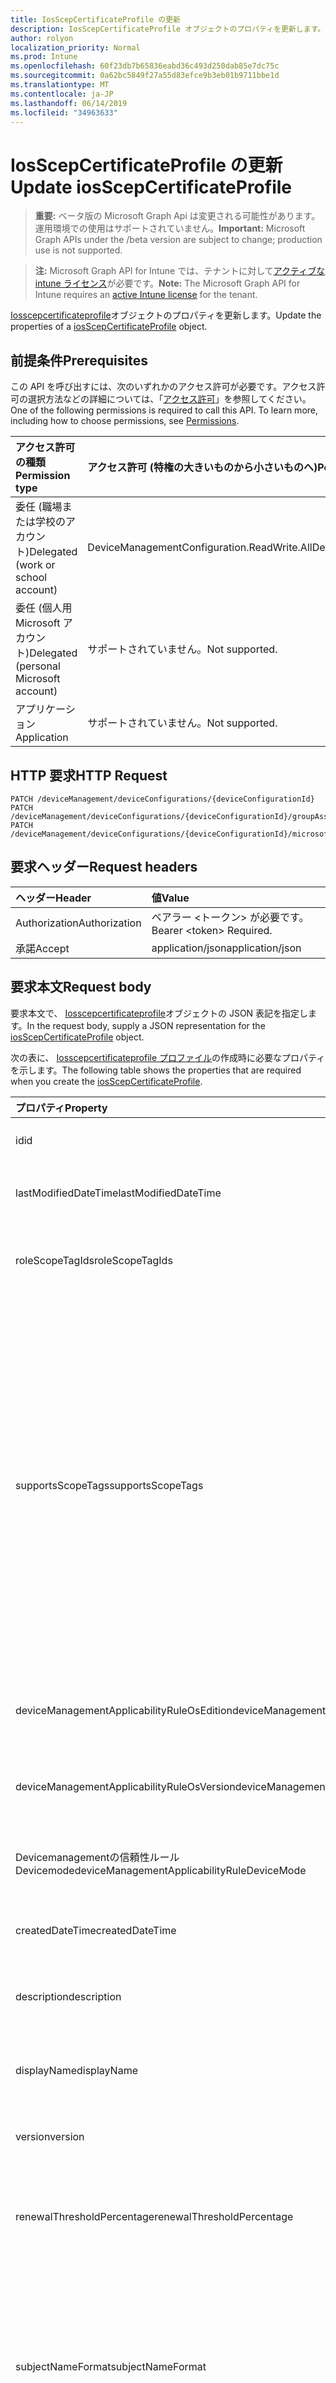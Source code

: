 ```yaml
---
title: IosScepCertificateProfile の更新
description: IosScepCertificateProfile オブジェクトのプロパティを更新します。
author: rolyon
localization_priority: Normal
ms.prod: Intune
ms.openlocfilehash: 60f23db7b65836eabd36c493d250dab85e7dc75c
ms.sourcegitcommit: 0a62bc5849f27a55d83efce9b3eb01b9711bbe1d
ms.translationtype: MT
ms.contentlocale: ja-JP
ms.lasthandoff: 06/14/2019
ms.locfileid: "34963633"
---
```

# <a name="update-iosscepcertificateprofile"></a><span data-ttu-id="38e7a-103">IosScepCertificateProfile の更新</span><span class="sxs-lookup"><span data-stu-id="38e7a-103">Update iosScepCertificateProfile</span></span>

> <span data-ttu-id="38e7a-104">**重要:** ベータ版の Microsoft Graph Api は変更される可能性があります。運用環境での使用はサポートされていません。</span><span class="sxs-lookup"><span data-stu-id="38e7a-104">**Important:** Microsoft Graph APIs under the /beta version are subject to change; production use is not supported.</span></span>

> <span data-ttu-id="38e7a-105">**注:** Microsoft Graph API for Intune では、テナントに対して[アクティブな intune ライセンス](https://go.microsoft.com/fwlink/?linkid=839381)が必要です。</span><span class="sxs-lookup"><span data-stu-id="38e7a-105">**Note:** The Microsoft Graph API for Intune requires an [active Intune license](https://go.microsoft.com/fwlink/?linkid=839381) for the tenant.</span></span>

<span data-ttu-id="38e7a-106">[Iosscepcertificateprofile](../resources/intune-deviceconfig-iosscepcertificateprofile.md)オブジェクトのプロパティを更新します。</span><span class="sxs-lookup"><span data-stu-id="38e7a-106">Update the properties of a [iosScepCertificateProfile](../resources/intune-deviceconfig-iosscepcertificateprofile.md) object.</span></span>

## <a name="prerequisites"></a><span data-ttu-id="38e7a-107">前提条件</span><span class="sxs-lookup"><span data-stu-id="38e7a-107">Prerequisites</span></span>
<span data-ttu-id="38e7a-p101">この API を呼び出すには、次のいずれかのアクセス許可が必要です。アクセス許可の選択方法などの詳細については、「[アクセス許可](/graph/permissions-reference)」を参照してください。</span><span class="sxs-lookup"><span data-stu-id="38e7a-p101">One of the following permissions is required to call this API. To learn more, including how to choose permissions, see [Permissions](/graph/permissions-reference).</span></span>

|<span data-ttu-id="38e7a-110">アクセス許可の種類</span><span class="sxs-lookup"><span data-stu-id="38e7a-110">Permission type</span></span>|<span data-ttu-id="38e7a-111">アクセス許可 (特権の大きいものから小さいものへ)</span><span class="sxs-lookup"><span data-stu-id="38e7a-111">Permissions (from most to least privileged)</span></span>|
|:---|:---|
|<span data-ttu-id="38e7a-112">委任 (職場または学校のアカウント)</span><span class="sxs-lookup"><span data-stu-id="38e7a-112">Delegated (work or school account)</span></span>|<span data-ttu-id="38e7a-113">DeviceManagementConfiguration.ReadWrite.All</span><span class="sxs-lookup"><span data-stu-id="38e7a-113">DeviceManagementConfiguration.ReadWrite.All</span></span>|
|<span data-ttu-id="38e7a-114">委任 (個人用 Microsoft アカウント)</span><span class="sxs-lookup"><span data-stu-id="38e7a-114">Delegated (personal Microsoft account)</span></span>|<span data-ttu-id="38e7a-115">サポートされていません。</span><span class="sxs-lookup"><span data-stu-id="38e7a-115">Not supported.</span></span>|
|<span data-ttu-id="38e7a-116">アプリケーション</span><span class="sxs-lookup"><span data-stu-id="38e7a-116">Application</span></span>|<span data-ttu-id="38e7a-117">サポートされていません。</span><span class="sxs-lookup"><span data-stu-id="38e7a-117">Not supported.</span></span>|

## <a name="http-request"></a><span data-ttu-id="38e7a-118">HTTP 要求</span><span class="sxs-lookup"><span data-stu-id="38e7a-118">HTTP Request</span></span>
<!-- {
  "blockType": "ignored"
}
-->
``` http
PATCH /deviceManagement/deviceConfigurations/{deviceConfigurationId}
PATCH /deviceManagement/deviceConfigurations/{deviceConfigurationId}/groupAssignments/{deviceConfigurationGroupAssignmentId}/deviceConfiguration
PATCH /deviceManagement/deviceConfigurations/{deviceConfigurationId}/microsoft.graph.windowsDomainJoinConfiguration/networkAccessConfigurations/{deviceConfigurationId}
```

## <a name="request-headers"></a><span data-ttu-id="38e7a-119">要求ヘッダー</span><span class="sxs-lookup"><span data-stu-id="38e7a-119">Request headers</span></span>
|<span data-ttu-id="38e7a-120">ヘッダー</span><span class="sxs-lookup"><span data-stu-id="38e7a-120">Header</span></span>|<span data-ttu-id="38e7a-121">値</span><span class="sxs-lookup"><span data-stu-id="38e7a-121">Value</span></span>|
|:---|:---|
|<span data-ttu-id="38e7a-122">Authorization</span><span class="sxs-lookup"><span data-stu-id="38e7a-122">Authorization</span></span>|<span data-ttu-id="38e7a-123">ベアラー &lt;トークン&gt; が必要です。</span><span class="sxs-lookup"><span data-stu-id="38e7a-123">Bearer &lt;token&gt; Required.</span></span>|
|<span data-ttu-id="38e7a-124">承諾</span><span class="sxs-lookup"><span data-stu-id="38e7a-124">Accept</span></span>|<span data-ttu-id="38e7a-125">application/json</span><span class="sxs-lookup"><span data-stu-id="38e7a-125">application/json</span></span>|

## <a name="request-body"></a><span data-ttu-id="38e7a-126">要求本文</span><span class="sxs-lookup"><span data-stu-id="38e7a-126">Request body</span></span>
<span data-ttu-id="38e7a-127">要求本文で、 [Iosscepcertificateprofile](../resources/intune-deviceconfig-iosscepcertificateprofile.md)オブジェクトの JSON 表記を指定します。</span><span class="sxs-lookup"><span data-stu-id="38e7a-127">In the request body, supply a JSON representation for the [iosScepCertificateProfile](../resources/intune-deviceconfig-iosscepcertificateprofile.md) object.</span></span>

<span data-ttu-id="38e7a-128">次の表に、 [Iosscepcertificateprofile プロファイル](../resources/intune-deviceconfig-iosscepcertificateprofile.md)の作成時に必要なプロパティを示します。</span><span class="sxs-lookup"><span data-stu-id="38e7a-128">The following table shows the properties that are required when you create the [iosScepCertificateProfile](../resources/intune-deviceconfig-iosscepcertificateprofile.md).</span></span>

|<span data-ttu-id="38e7a-129">プロパティ</span><span class="sxs-lookup"><span data-stu-id="38e7a-129">Property</span></span>|<span data-ttu-id="38e7a-130">型</span><span class="sxs-lookup"><span data-stu-id="38e7a-130">Type</span></span>|<span data-ttu-id="38e7a-131">説明</span><span class="sxs-lookup"><span data-stu-id="38e7a-131">Description</span></span>|
|:---|:---|:---|
|<span data-ttu-id="38e7a-132">id</span><span class="sxs-lookup"><span data-stu-id="38e7a-132">id</span></span>|<span data-ttu-id="38e7a-133">文字列</span><span class="sxs-lookup"><span data-stu-id="38e7a-133">String</span></span>|<span data-ttu-id="38e7a-134">エンティティのキー。</span><span class="sxs-lookup"><span data-stu-id="38e7a-134">Key of the entity.</span></span> <span data-ttu-id="38e7a-135">[deviceConfiguration](../resources/intune-deviceconfig-deviceconfiguration.md) から継承します</span><span class="sxs-lookup"><span data-stu-id="38e7a-135">Inherited from [deviceConfiguration](../resources/intune-deviceconfig-deviceconfiguration.md)</span></span>|
|<span data-ttu-id="38e7a-136">lastModifiedDateTime</span><span class="sxs-lookup"><span data-stu-id="38e7a-136">lastModifiedDateTime</span></span>|<span data-ttu-id="38e7a-137">DateTimeOffset</span><span class="sxs-lookup"><span data-stu-id="38e7a-137">DateTimeOffset</span></span>|<span data-ttu-id="38e7a-138">オブジェクトの最終更新の DateTime。</span><span class="sxs-lookup"><span data-stu-id="38e7a-138">DateTime the object was last modified.</span></span> <span data-ttu-id="38e7a-139">[deviceConfiguration](../resources/intune-deviceconfig-deviceconfiguration.md) から継承します</span><span class="sxs-lookup"><span data-stu-id="38e7a-139">Inherited from [deviceConfiguration](../resources/intune-deviceconfig-deviceconfiguration.md)</span></span>|
|<span data-ttu-id="38e7a-140">roleScopeTagIds</span><span class="sxs-lookup"><span data-stu-id="38e7a-140">roleScopeTagIds</span></span>|<span data-ttu-id="38e7a-141">文字列コレクション</span><span class="sxs-lookup"><span data-stu-id="38e7a-141">String collection</span></span>|<span data-ttu-id="38e7a-142">このエンティティインスタンスの範囲タグのリスト。</span><span class="sxs-lookup"><span data-stu-id="38e7a-142">List of Scope Tags for this Entity instance.</span></span> <span data-ttu-id="38e7a-143">[deviceConfiguration](../resources/intune-deviceconfig-deviceconfiguration.md) から継承します</span><span class="sxs-lookup"><span data-stu-id="38e7a-143">Inherited from [deviceConfiguration](../resources/intune-deviceconfig-deviceconfiguration.md)</span></span>|
|<span data-ttu-id="38e7a-144">supportsScopeTags</span><span class="sxs-lookup"><span data-stu-id="38e7a-144">supportsScopeTags</span></span>|<span data-ttu-id="38e7a-145">Boolean</span><span class="sxs-lookup"><span data-stu-id="38e7a-145">Boolean</span></span>|<span data-ttu-id="38e7a-146">基になるデバイス構成がスコープタグの割り当てをサポートしているかどうかを示します。</span><span class="sxs-lookup"><span data-stu-id="38e7a-146">Indicates whether or not the underlying Device Configuration supports the assignment of scope tags.</span></span> <span data-ttu-id="38e7a-147">この値が false である場合、ScopeTags プロパティへの割り当ては許可されません。エンティティは、スコープを持つユーザーには表示されません。</span><span class="sxs-lookup"><span data-stu-id="38e7a-147">Assigning to the ScopeTags property is not allowed when this value is false and entities will not be visible to scoped users.</span></span> <span data-ttu-id="38e7a-148">これは Silverlight で作成された従来のポリシーに対して実行され、Azure ポータルでポリシーを削除して再作成することによって解決できます。</span><span class="sxs-lookup"><span data-stu-id="38e7a-148">This occurs for Legacy policies created in Silverlight and can be resolved by deleting and recreating the policy in the Azure Portal.</span></span> <span data-ttu-id="38e7a-149">このプロパティに値を設定するには、 SetExtrusionDirection メソッドを適用します。</span><span class="sxs-lookup"><span data-stu-id="38e7a-149">This property is read-only.</span></span> <span data-ttu-id="38e7a-150">[deviceConfiguration](../resources/intune-deviceconfig-deviceconfiguration.md) から継承します</span><span class="sxs-lookup"><span data-stu-id="38e7a-150">Inherited from [deviceConfiguration](../resources/intune-deviceconfig-deviceconfiguration.md)</span></span>|
|<span data-ttu-id="38e7a-151">deviceManagementApplicabilityRuleOsEdition</span><span class="sxs-lookup"><span data-stu-id="38e7a-151">deviceManagementApplicabilityRuleOsEdition</span></span>|[<span data-ttu-id="38e7a-152">deviceManagementApplicabilityRuleOsEdition</span><span class="sxs-lookup"><span data-stu-id="38e7a-152">deviceManagementApplicabilityRuleOsEdition</span></span>](../resources/intune-deviceconfig-devicemanagementapplicabilityruleosedition.md)|<span data-ttu-id="38e7a-153">このポリシーの OS エディションの適用。</span><span class="sxs-lookup"><span data-stu-id="38e7a-153">The OS edition applicability for this Policy.</span></span> <span data-ttu-id="38e7a-154">[deviceConfiguration](../resources/intune-deviceconfig-deviceconfiguration.md) から継承します</span><span class="sxs-lookup"><span data-stu-id="38e7a-154">Inherited from [deviceConfiguration](../resources/intune-deviceconfig-deviceconfiguration.md)</span></span>|
|<span data-ttu-id="38e7a-155">deviceManagementApplicabilityRuleOsVersion</span><span class="sxs-lookup"><span data-stu-id="38e7a-155">deviceManagementApplicabilityRuleOsVersion</span></span>|[<span data-ttu-id="38e7a-156">deviceManagementApplicabilityRuleOsVersion</span><span class="sxs-lookup"><span data-stu-id="38e7a-156">deviceManagementApplicabilityRuleOsVersion</span></span>](../resources/intune-deviceconfig-devicemanagementapplicabilityruleosversion.md)|<span data-ttu-id="38e7a-157">このポリシーの OS バージョン適用ルール。</span><span class="sxs-lookup"><span data-stu-id="38e7a-157">The OS version applicability rule for this Policy.</span></span> <span data-ttu-id="38e7a-158">[deviceConfiguration](../resources/intune-deviceconfig-deviceconfiguration.md) から継承します</span><span class="sxs-lookup"><span data-stu-id="38e7a-158">Inherited from [deviceConfiguration](../resources/intune-deviceconfig-deviceconfiguration.md)</span></span>|
|<span data-ttu-id="38e7a-159">Devicemanagementの信頼性ルール Devicemode</span><span class="sxs-lookup"><span data-stu-id="38e7a-159">deviceManagementApplicabilityRuleDeviceMode</span></span>|[<span data-ttu-id="38e7a-160">Devicemanagementの信頼性ルール Devicemode</span><span class="sxs-lookup"><span data-stu-id="38e7a-160">deviceManagementApplicabilityRuleDeviceMode</span></span>](../resources/intune-deviceconfig-devicemanagementapplicabilityruledevicemode.md)|<span data-ttu-id="38e7a-161">このポリシーのデバイスモード適用ルール。</span><span class="sxs-lookup"><span data-stu-id="38e7a-161">The device mode applicability rule for this Policy.</span></span> <span data-ttu-id="38e7a-162">[deviceConfiguration](../resources/intune-deviceconfig-deviceconfiguration.md) から継承します</span><span class="sxs-lookup"><span data-stu-id="38e7a-162">Inherited from [deviceConfiguration](../resources/intune-deviceconfig-deviceconfiguration.md)</span></span>|
|<span data-ttu-id="38e7a-163">createdDateTime</span><span class="sxs-lookup"><span data-stu-id="38e7a-163">createdDateTime</span></span>|<span data-ttu-id="38e7a-164">DateTimeOffset</span><span class="sxs-lookup"><span data-stu-id="38e7a-164">DateTimeOffset</span></span>|<span data-ttu-id="38e7a-165">オブジェクトが作成された DateTime。</span><span class="sxs-lookup"><span data-stu-id="38e7a-165">DateTime the object was created.</span></span> <span data-ttu-id="38e7a-166">[deviceConfiguration](../resources/intune-deviceconfig-deviceconfiguration.md) から継承します</span><span class="sxs-lookup"><span data-stu-id="38e7a-166">Inherited from [deviceConfiguration](../resources/intune-deviceconfig-deviceconfiguration.md)</span></span>|
|<span data-ttu-id="38e7a-167">description</span><span class="sxs-lookup"><span data-stu-id="38e7a-167">description</span></span>|<span data-ttu-id="38e7a-168">String</span><span class="sxs-lookup"><span data-stu-id="38e7a-168">String</span></span>|<span data-ttu-id="38e7a-169">管理者が指定した、デバイス構成についての説明。</span><span class="sxs-lookup"><span data-stu-id="38e7a-169">Admin provided description of the Device Configuration.</span></span> <span data-ttu-id="38e7a-170">[deviceConfiguration](../resources/intune-deviceconfig-deviceconfiguration.md) から継承します</span><span class="sxs-lookup"><span data-stu-id="38e7a-170">Inherited from [deviceConfiguration](../resources/intune-deviceconfig-deviceconfiguration.md)</span></span>|
|<span data-ttu-id="38e7a-171">displayName</span><span class="sxs-lookup"><span data-stu-id="38e7a-171">displayName</span></span>|<span data-ttu-id="38e7a-172">String</span><span class="sxs-lookup"><span data-stu-id="38e7a-172">String</span></span>|<span data-ttu-id="38e7a-173">管理者が指定した、デバイス構成の名前。</span><span class="sxs-lookup"><span data-stu-id="38e7a-173">Admin provided name of the device configuration.</span></span> <span data-ttu-id="38e7a-174">[deviceConfiguration](../resources/intune-deviceconfig-deviceconfiguration.md) から継承します</span><span class="sxs-lookup"><span data-stu-id="38e7a-174">Inherited from [deviceConfiguration](../resources/intune-deviceconfig-deviceconfiguration.md)</span></span>|
|<span data-ttu-id="38e7a-175">version</span><span class="sxs-lookup"><span data-stu-id="38e7a-175">version</span></span>|<span data-ttu-id="38e7a-176">Int32</span><span class="sxs-lookup"><span data-stu-id="38e7a-176">Int32</span></span>|<span data-ttu-id="38e7a-177">デバイス構成のバージョン。</span><span class="sxs-lookup"><span data-stu-id="38e7a-177">Version of the device configuration.</span></span> <span data-ttu-id="38e7a-178">[deviceConfiguration](../resources/intune-deviceconfig-deviceconfiguration.md) から継承します</span><span class="sxs-lookup"><span data-stu-id="38e7a-178">Inherited from [deviceConfiguration](../resources/intune-deviceconfig-deviceconfiguration.md)</span></span>|
|<span data-ttu-id="38e7a-179">renewalThresholdPercentage</span><span class="sxs-lookup"><span data-stu-id="38e7a-179">renewalThresholdPercentage</span></span>|<span data-ttu-id="38e7a-180">Int32</span><span class="sxs-lookup"><span data-stu-id="38e7a-180">Int32</span></span>|<span data-ttu-id="38e7a-181">証明書の更新しきい値の割合。</span><span class="sxs-lookup"><span data-stu-id="38e7a-181">Certificate renewal threshold percentage.</span></span> <span data-ttu-id="38e7a-182">有効な値は、 [Ioscertificateprofilebase](../resources/intune-deviceconfig-ioscertificateprofilebase.md)から継承された値 1 ~ 99 です。</span><span class="sxs-lookup"><span data-stu-id="38e7a-182">Valid values 1 to 99 Inherited from [iosCertificateProfileBase](../resources/intune-deviceconfig-ioscertificateprofilebase.md)</span></span>|
|<span data-ttu-id="38e7a-183">subjectNameFormat</span><span class="sxs-lookup"><span data-stu-id="38e7a-183">subjectNameFormat</span></span>|[<span data-ttu-id="38e7a-184">appleSubjectNameFormat</span><span class="sxs-lookup"><span data-stu-id="38e7a-184">appleSubjectNameFormat</span></span>](../resources/intune-deviceconfig-applesubjectnameformat.md)|<span data-ttu-id="38e7a-185">証明書のサブジェクト名の形式。</span><span class="sxs-lookup"><span data-stu-id="38e7a-185">Certificate Subject Name Format.</span></span> <span data-ttu-id="38e7a-186">[Ioscertificateprofilebase](../resources/intune-deviceconfig-ioscertificateprofilebase.md)から継承します。</span><span class="sxs-lookup"><span data-stu-id="38e7a-186">Inherited from [iosCertificateProfileBase](../resources/intune-deviceconfig-ioscertificateprofilebase.md).</span></span> <span data-ttu-id="38e7a-187">使用可能な値: `commonName`、`commonNameAsEmail`、`custom`、`commonNameIncludingEmail`、`commonNameAsIMEI`、`commonNameAsSerialNumber`。</span><span class="sxs-lookup"><span data-stu-id="38e7a-187">Possible values are: `commonName`, `commonNameAsEmail`, `custom`, `commonNameIncludingEmail`, `commonNameAsIMEI`, `commonNameAsSerialNumber`.</span></span>|
|<span data-ttu-id="38e7a-188">subjectAlternativeNameType</span><span class="sxs-lookup"><span data-stu-id="38e7a-188">subjectAlternativeNameType</span></span>|[<span data-ttu-id="38e7a-189">subjectAlternativeNameType</span><span class="sxs-lookup"><span data-stu-id="38e7a-189">subjectAlternativeNameType</span></span>](../resources/intune-deviceconfig-subjectalternativenametype.md)|<span data-ttu-id="38e7a-190">証明書のサブジェクトの別名の種類。</span><span class="sxs-lookup"><span data-stu-id="38e7a-190">Certificate Subject Alternative Name type.</span></span> <span data-ttu-id="38e7a-191">[Ioscertificateprofilebase](../resources/intune-deviceconfig-ioscertificateprofilebase.md)から継承します。</span><span class="sxs-lookup"><span data-stu-id="38e7a-191">Inherited from [iosCertificateProfileBase](../resources/intune-deviceconfig-ioscertificateprofilebase.md).</span></span> <span data-ttu-id="38e7a-192">可能な値は、`none`、`emailAddress`、`userPrincipalName`、`customAzureADAttribute`、`domainNameService` です。</span><span class="sxs-lookup"><span data-stu-id="38e7a-192">Possible values are: `none`, `emailAddress`, `userPrincipalName`, `customAzureADAttribute`, `domainNameService`.</span></span>|
|<span data-ttu-id="38e7a-193">certificateValidityPeriodValue</span><span class="sxs-lookup"><span data-stu-id="38e7a-193">certificateValidityPeriodValue</span></span>|<span data-ttu-id="38e7a-194">Int32</span><span class="sxs-lookup"><span data-stu-id="38e7a-194">Int32</span></span>|<span data-ttu-id="38e7a-195">証明書の有効期間の値。</span><span class="sxs-lookup"><span data-stu-id="38e7a-195">Value for the Certificate Validity Period.</span></span> <span data-ttu-id="38e7a-196">[Ioscertificateprofilebase](../resources/intune-deviceconfig-ioscertificateprofilebase.md)から継承します</span><span class="sxs-lookup"><span data-stu-id="38e7a-196">Inherited from [iosCertificateProfileBase](../resources/intune-deviceconfig-ioscertificateprofilebase.md)</span></span>|
|<span data-ttu-id="38e7a-197">certificateValidityPeriodScale</span><span class="sxs-lookup"><span data-stu-id="38e7a-197">certificateValidityPeriodScale</span></span>|[<span data-ttu-id="38e7a-198">certificateValidityPeriodScale</span><span class="sxs-lookup"><span data-stu-id="38e7a-198">certificateValidityPeriodScale</span></span>](../resources/intune-deviceconfig-certificatevalidityperiodscale.md)|<span data-ttu-id="38e7a-199">証明書の有効期間のスケール。</span><span class="sxs-lookup"><span data-stu-id="38e7a-199">Scale for the Certificate Validity Period.</span></span> <span data-ttu-id="38e7a-200">[Ioscertificateprofilebase](../resources/intune-deviceconfig-ioscertificateprofilebase.md)から継承します。</span><span class="sxs-lookup"><span data-stu-id="38e7a-200">Inherited from [iosCertificateProfileBase](../resources/intune-deviceconfig-ioscertificateprofilebase.md).</span></span> <span data-ttu-id="38e7a-201">可能な値は、`days`、`months`、`years` です。</span><span class="sxs-lookup"><span data-stu-id="38e7a-201">Possible values are: `days`, `months`, `years`.</span></span>|
|<span data-ttu-id="38e7a-202">scepServerUrls</span><span class="sxs-lookup"><span data-stu-id="38e7a-202">scepServerUrls</span></span>|<span data-ttu-id="38e7a-203">文字列コレクション</span><span class="sxs-lookup"><span data-stu-id="38e7a-203">String collection</span></span>|<span data-ttu-id="38e7a-204">SCEP サーバーの Url。</span><span class="sxs-lookup"><span data-stu-id="38e7a-204">SCEP Server Url(s).</span></span>|
|<span data-ttu-id="38e7a-205">Subjectnameformatstring プロパティ</span><span class="sxs-lookup"><span data-stu-id="38e7a-205">subjectNameFormatString</span></span>|<span data-ttu-id="38e7a-206">String</span><span class="sxs-lookup"><span data-stu-id="38e7a-206">String</span></span>|<span data-ttu-id="38e7a-207">SubjectNameFormat = Custom で使用するカスタム形式。</span><span class="sxs-lookup"><span data-stu-id="38e7a-207">Custom format to use with SubjectNameFormat = Custom.</span></span> <span data-ttu-id="38e7a-208">例: CN = {{EmailAddress}}, E = {{EmailAddress}}, OU = エンタープライズユーザー, O = Contoso Corporation, L = Redmond, ST = WA, C = US</span><span class="sxs-lookup"><span data-stu-id="38e7a-208">Example: CN={{EmailAddress}},E={{EmailAddress}},OU=Enterprise Users,O=Contoso Corporation,L=Redmond,ST=WA,C=US</span></span>|
|<span data-ttu-id="38e7a-209">keyUsage</span><span class="sxs-lookup"><span data-stu-id="38e7a-209">keyUsage</span></span>|[<span data-ttu-id="38e7a-210">keyUsages</span><span class="sxs-lookup"><span data-stu-id="38e7a-210">keyUsages</span></span>](../resources/intune-deviceconfig-keyusages.md)|<span data-ttu-id="38e7a-211">SCEP キーの使用法。</span><span class="sxs-lookup"><span data-stu-id="38e7a-211">SCEP Key Usage.</span></span> <span data-ttu-id="38e7a-212">可能な値は、`keyEncipherment`、`digitalSignature` です。</span><span class="sxs-lookup"><span data-stu-id="38e7a-212">Possible values are: `keyEncipherment`, `digitalSignature`.</span></span>|
|<span data-ttu-id="38e7a-213">keySize</span><span class="sxs-lookup"><span data-stu-id="38e7a-213">keySize</span></span>|[<span data-ttu-id="38e7a-214">keySize</span><span class="sxs-lookup"><span data-stu-id="38e7a-214">keySize</span></span>](../resources/intune-deviceconfig-keysize.md)|<span data-ttu-id="38e7a-215">SCEP キーのサイズ。</span><span class="sxs-lookup"><span data-stu-id="38e7a-215">SCEP Key Size.</span></span> <span data-ttu-id="38e7a-216">可能な値は、`size1024`、`size2048` です。</span><span class="sxs-lookup"><span data-stu-id="38e7a-216">Possible values are: `size1024`, `size2048`.</span></span>|
|<span data-ttu-id="38e7a-217">extendedKeyUsages</span><span class="sxs-lookup"><span data-stu-id="38e7a-217">extendedKeyUsages</span></span>|<span data-ttu-id="38e7a-218">[Extendedkeyusage](../resources/intune-deviceconfig-extendedkeyusage.md)コレクション</span><span class="sxs-lookup"><span data-stu-id="38e7a-218">[extendedKeyUsage](../resources/intune-deviceconfig-extendedkeyusage.md) collection</span></span>|<span data-ttu-id="38e7a-219">拡張キー使用法 (EKU) の設定。</span><span class="sxs-lookup"><span data-stu-id="38e7a-219">Extended Key Usage (EKU) settings.</span></span> <span data-ttu-id="38e7a-220">このコレクションには、最大で 500 個の要素を含めることができます。</span><span class="sxs-lookup"><span data-stu-id="38e7a-220">This collection can contain a maximum of 500 elements.</span></span>|
|<span data-ttu-id="38e7a-221">subjectAlternativeNameFormatString</span><span class="sxs-lookup"><span data-stu-id="38e7a-221">subjectAlternativeNameFormatString</span></span>|<span data-ttu-id="38e7a-222">String</span><span class="sxs-lookup"><span data-stu-id="38e7a-222">String</span></span>|<span data-ttu-id="38e7a-223">AAD 属性を定義するカスタム文字列。</span><span class="sxs-lookup"><span data-stu-id="38e7a-223">Custom String that defines the AAD Attribute.</span></span>|
|<span data-ttu-id="38e7a-224">certificateStore</span><span class="sxs-lookup"><span data-stu-id="38e7a-224">certificateStore</span></span>|[<span data-ttu-id="38e7a-225">certificateStore</span><span class="sxs-lookup"><span data-stu-id="38e7a-225">certificateStore</span></span>](../resources/intune-deviceconfig-certificatestore.md)|<span data-ttu-id="38e7a-226">ターゲットストアの証明書。</span><span class="sxs-lookup"><span data-stu-id="38e7a-226">Target store certificate.</span></span> <span data-ttu-id="38e7a-227">可能な値は、`user`、`machine` です。</span><span class="sxs-lookup"><span data-stu-id="38e7a-227">Possible values are: `user`, `machine`.</span></span>|
|<span data-ttu-id="38e7a-228">customSubjectAlternativeNames</span><span class="sxs-lookup"><span data-stu-id="38e7a-228">customSubjectAlternativeNames</span></span>|<span data-ttu-id="38e7a-229">[Customsubject代替 (ベンダー](../resources/intune-deviceconfig-customsubjectalternativename.md) ) コレクション</span><span class="sxs-lookup"><span data-stu-id="38e7a-229">[customSubjectAlternativeName](../resources/intune-deviceconfig-customsubjectalternativename.md) collection</span></span>|<span data-ttu-id="38e7a-230">カスタムサブジェクトの別名設定。</span><span class="sxs-lookup"><span data-stu-id="38e7a-230">Custom Subject Alternative Name Settings.</span></span> <span data-ttu-id="38e7a-231">このコレクションには、最大で 500 個の要素を含めることができます。</span><span class="sxs-lookup"><span data-stu-id="38e7a-231">This collection can contain a maximum of 500 elements.</span></span>|



## <a name="response"></a><span data-ttu-id="38e7a-232">応答</span><span class="sxs-lookup"><span data-stu-id="38e7a-232">Response</span></span>
<span data-ttu-id="38e7a-233">成功した場合、このメソッド`200 OK`は応答コードと、更新された[Iosscepcertificateprofile](../resources/intune-deviceconfig-iosscepcertificateprofile.md)オブジェクトを応答本文で返します。</span><span class="sxs-lookup"><span data-stu-id="38e7a-233">If successful, this method returns a `200 OK` response code and an updated [iosScepCertificateProfile](../resources/intune-deviceconfig-iosscepcertificateprofile.md) object in the response body.</span></span>

## <a name="example"></a><span data-ttu-id="38e7a-234">例</span><span class="sxs-lookup"><span data-stu-id="38e7a-234">Example</span></span>

### <a name="request"></a><span data-ttu-id="38e7a-235">要求</span><span class="sxs-lookup"><span data-stu-id="38e7a-235">Request</span></span>
<span data-ttu-id="38e7a-236">以下は、要求の例です。</span><span class="sxs-lookup"><span data-stu-id="38e7a-236">Here is an example of the request.</span></span>
``` http
PATCH https://graph.microsoft.com/beta/deviceManagement/deviceConfigurations/{deviceConfigurationId}
Content-type: application/json
Content-length: 1932

{
  "@odata.type": "#microsoft.graph.iosScepCertificateProfile",
  "roleScopeTagIds": [
    "Role Scope Tag Ids value"
  ],
  "supportsScopeTags": true,
  "deviceManagementApplicabilityRuleOsEdition": {
    "@odata.type": "microsoft.graph.deviceManagementApplicabilityRuleOsEdition",
    "osEditionTypes": [
      "windows10EnterpriseN"
    ],
    "name": "Name value",
    "ruleType": "exclude"
  },
  "deviceManagementApplicabilityRuleOsVersion": {
    "@odata.type": "microsoft.graph.deviceManagementApplicabilityRuleOsVersion",
    "minOSVersion": "Min OSVersion value",
    "maxOSVersion": "Max OSVersion value",
    "name": "Name value",
    "ruleType": "exclude"
  },
  "deviceManagementApplicabilityRuleDeviceMode": {
    "@odata.type": "microsoft.graph.deviceManagementApplicabilityRuleDeviceMode",
    "deviceMode": "sModeConfiguration",
    "name": "Name value",
    "ruleType": "exclude"
  },
  "description": "Description value",
  "displayName": "Display Name value",
  "version": 7,
  "renewalThresholdPercentage": 10,
  "subjectNameFormat": "commonNameAsEmail",
  "subjectAlternativeNameType": "emailAddress",
  "certificateValidityPeriodValue": 14,
  "certificateValidityPeriodScale": "months",
  "scepServerUrls": [
    "Scep Server Urls value"
  ],
  "subjectNameFormatString": "Subject Name Format String value",
  "keyUsage": "digitalSignature",
  "keySize": "size2048",
  "extendedKeyUsages": [
    {
      "@odata.type": "microsoft.graph.extendedKeyUsage",
      "name": "Name value",
      "objectIdentifier": "Object Identifier value"
    }
  ],
  "subjectAlternativeNameFormatString": "Subject Alternative Name Format String value",
  "certificateStore": "machine",
  "customSubjectAlternativeNames": [
    {
      "@odata.type": "microsoft.graph.customSubjectAlternativeName",
      "sanType": "emailAddress",
      "name": "Name value"
    }
  ]
}
```

### <a name="response"></a><span data-ttu-id="38e7a-237">応答</span><span class="sxs-lookup"><span data-stu-id="38e7a-237">Response</span></span>
<span data-ttu-id="38e7a-p124">以下は、応答の例です。注:簡潔にするために、ここに示す応答オブジェクトは切り詰められている場合があります。すべてのプロパティは実際の呼び出しから返されます。</span><span class="sxs-lookup"><span data-stu-id="38e7a-p124">Here is an example of the response. Note: The response object shown here may be truncated for brevity. All of the properties will be returned from an actual call.</span></span>
``` http
HTTP/1.1 200 OK
Content-Type: application/json
Content-Length: 2104

{
  "@odata.type": "#microsoft.graph.iosScepCertificateProfile",
  "id": "0deb8dbf-8dbf-0deb-bf8d-eb0dbf8deb0d",
  "lastModifiedDateTime": "2017-01-01T00:00:35.1329464-08:00",
  "roleScopeTagIds": [
    "Role Scope Tag Ids value"
  ],
  "supportsScopeTags": true,
  "deviceManagementApplicabilityRuleOsEdition": {
    "@odata.type": "microsoft.graph.deviceManagementApplicabilityRuleOsEdition",
    "osEditionTypes": [
      "windows10EnterpriseN"
    ],
    "name": "Name value",
    "ruleType": "exclude"
  },
  "deviceManagementApplicabilityRuleOsVersion": {
    "@odata.type": "microsoft.graph.deviceManagementApplicabilityRuleOsVersion",
    "minOSVersion": "Min OSVersion value",
    "maxOSVersion": "Max OSVersion value",
    "name": "Name value",
    "ruleType": "exclude"
  },
  "deviceManagementApplicabilityRuleDeviceMode": {
    "@odata.type": "microsoft.graph.deviceManagementApplicabilityRuleDeviceMode",
    "deviceMode": "sModeConfiguration",
    "name": "Name value",
    "ruleType": "exclude"
  },
  "createdDateTime": "2017-01-01T00:02:43.5775965-08:00",
  "description": "Description value",
  "displayName": "Display Name value",
  "version": 7,
  "renewalThresholdPercentage": 10,
  "subjectNameFormat": "commonNameAsEmail",
  "subjectAlternativeNameType": "emailAddress",
  "certificateValidityPeriodValue": 14,
  "certificateValidityPeriodScale": "months",
  "scepServerUrls": [
    "Scep Server Urls value"
  ],
  "subjectNameFormatString": "Subject Name Format String value",
  "keyUsage": "digitalSignature",
  "keySize": "size2048",
  "extendedKeyUsages": [
    {
      "@odata.type": "microsoft.graph.extendedKeyUsage",
      "name": "Name value",
      "objectIdentifier": "Object Identifier value"
    }
  ],
  "subjectAlternativeNameFormatString": "Subject Alternative Name Format String value",
  "certificateStore": "machine",
  "customSubjectAlternativeNames": [
    {
      "@odata.type": "microsoft.graph.customSubjectAlternativeName",
      "sanType": "emailAddress",
      "name": "Name value"
    }
  ]
}
```





